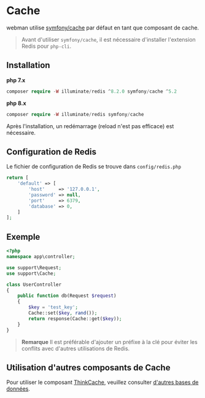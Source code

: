 # Cache

webman utilise [symfony/cache](https://github.com/symfony/cache) par défaut en tant que composant de cache.

> Avant d'utiliser `symfony/cache`, il est nécessaire d'installer l'extension Redis pour `php-cli`.

## Installation
**php 7.x**
```php
composer require -W illuminate/redis ^8.2.0 symfony/cache ^5.2
```
**php 8.x**
```php
composer require -W illuminate/redis symfony/cache
```

Après l'installation, un redémarrage (reload n'est pas efficace) est nécessaire.

## Configuration de Redis
Le fichier de configuration de Redis se trouve dans `config/redis.php`
```php
return [
    'default' => [
        'host'     => '127.0.0.1',
        'password' => null,
        'port'     => 6379,
        'database' => 0,
    ]
];
```

## Exemple
```php
<?php
namespace app\controller;

use support\Request;
use support\Cache;

class UserController
{
    public function db(Request $request)
    {
        $key = 'test_key';
        Cache::set($key, rand());
        return response(Cache::get($key));
    }
}
```

> **Remarque**
> Il est préférable d'ajouter un préfixe à la clé pour éviter les conflits avec d'autres utilisations de Redis.

## Utilisation d'autres composants de Cache

Pour utiliser le composant [ThinkCache](https://github.com/top-think/think-cache), veuillez consulter [d'autres bases de données](others.md#ThinkCache).
